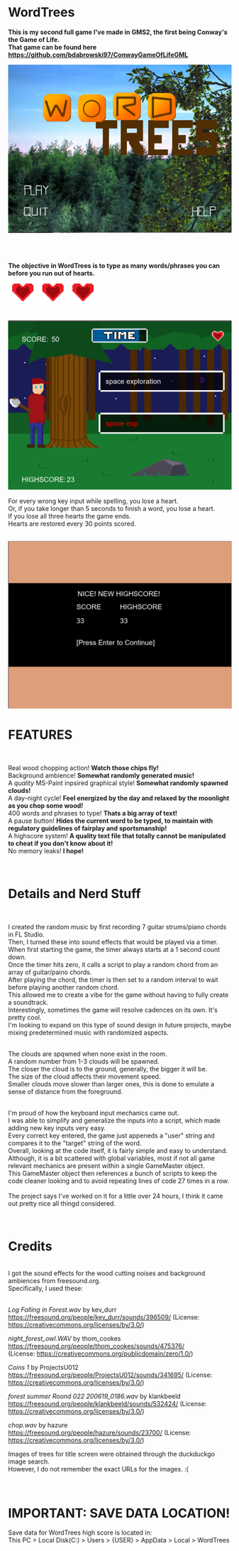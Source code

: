 # WordTrees
<b> This is my second full game I've made in GMS2, the first being Conway's the Game of Life.<br> That game can be found here https://github.com/bdabrowski97/ConwayGameOfLifeGML </b> <br>

![alt text](https://github.com/bdabrowski97/WordTrees/blob/master/Screenshots/title.png)<br>


<br><br>

<b>The objective in WordTrees is to type as many words/phrases you can before you run out of hearts.</b><br>
![alt text](https://github.com/bdabrowski97/WordTrees/blob/master/sprites/sHeart/01f1b2cc-48aa-429d-9523-a29a78f81f98.png)
![alt text](https://github.com/bdabrowski97/WordTrees/blob/master/sprites/sHeart/01f1b2cc-48aa-429d-9523-a29a78f81f98.png)
![alt text](https://github.com/bdabrowski97/WordTrees/blob/master/sprites/sHeart/01f1b2cc-48aa-429d-9523-a29a78f81f98.png)
<br><br>

![alt text](https://github.com/bdabrowski97/WordTrees/blob/master/Screenshots/gameplay.png)
<br>

For every wrong key input while spelling, you lose a heart.<br> 
Or, if you take longer than 5 seconds to finish a word, you lose a heart.<br> 
If you lose all three hearts the game ends.<br>
Hearts are restored every 30 points scored.<br>
<br>

![alt text](https://github.com/bdabrowski97/WordTrees/blob/master/Screenshots/highscore.png)
<br>

<h1><b>FEATURES</h1></b>
 <br>
  
  Real wood chopping action! <b>Watch those chips fly!</b><br>
  Background ambience! <b>Somewhat randomly generated music!</b><br>
  A <i>quality</i> MS-Paint inpsired graphical style! <b>Somewhat randomly spawned clouds!</b><br>
  A day-night cycle! <b>Feel energized by the day and relaxed by the moonlight as you chop some wood!</b><br>
  400 words and phrases to type! <b>Thats a big array of text!</b><br>
  A pause button! <b>Hides the current word to be typed, to maintain with regulatory guidelines of fairplay and sportsmanship!</b><br>
  A highscore system! <b>A quality text file that totally cannot be manipulated to cheat if you don't know about it!</b><br>
  No memory leaks! <b> I hope! </b><br>
  
  <br>
  

  
<h1><b>Details and Nerd Stuff</b></h1> <br>

I created the random music by first recording 7 guitar strums/piano chords in FL Studio. <br>
Then, I turned these into sound effects that would be played via a timer. <br>
When first starting the game, the timer always starts at a 1 second count down.<br>
Once the timer hits zero, it calls a script to play a random chord from an array of guitar/paino chords. <br>
After playing the chord, the timer is then set to a random interval to wait before playing another random chord.<br>
This allowed me to create a vibe for the game without having to fully create a soundtrack. <br>
Interestingly, sometimes the game will resolve cadences on its own. It's pretty cool. <br>
I'm looking to expand on this type of sound design in future projects, maybe mixing predetermined music with randomized aspects. <br>
<br>

The clouds are spqwned when none exist in the room.<br>
A random number from 1-3 clouds will be spawned. <br>
The closer the cloud is to the ground, generally, the bigger it will be. <br>
The size of the cloud affects their movement speed. <br>
Smaller clouds move slower than larger ones, this is done to emulate a sense of distance from the foreground. <br>
<br>

I'm proud of how the keyboard input mechanics came out. <br>
I was able to simplify and generalize the inputs into a script, which made adding new key inputs very easy. <br>
Every correct key entered, the game just appeneds a "user" string and compares it to the "target" string of the word. <br>
Overall, looking at the code itself, it is fairly simple and easy to understand. <br>
Although, it is a bit scattered with global variables, most if not all game relevant mechanics are present within a single GameMaster object. <br>
This GameMaster object then references a bunch of scripts to keep the code cleaner looking and to avoid repeating lines of code 27 times in a row. <br>
<br>
The project says I've worked on it for a little over 24 hours, I think it came out pretty nice all thingd considered. <br>

<br>

 <h1><b>Credits</h1></b><br>
  I got the sound effects for the wood cutting noises and background ambiences from freesound.org.<br>
  Specifically, I used these: <br><br>
  
  <i>Log Falling in Forest.wav</i> by kev_durr <br>
  https://freesound.org/people/kev_durr/sounds/396509/ 
  (License: https://creativecommons.org/licenses/by/3.0/) <br>
  
  <i>night_forest_owl.WAV</i> by thom_cookes <br>
  https://freesound.org/people/thom_cookes/sounds/475376/  
  (License: https://creativecommons.org/publicdomain/zero/1.0/) <br>
  
  <i>Coins 1</i> by ProjectsU012 <br>
  https://freesound.org/people/ProjectsU012/sounds/341695/
  (License: https://creativecommons.org/licenses/by/3.0/) <br>
  
  <i>forest summer Roond 022 200619_0186.wav</i> by klankbeeld <br> 
  https://freesound.org/people/klankbeeld/sounds/532424/ (License: https://creativecommons.org/licenses/by/3.0/) <br>
  
  <i>chop.wav</i> by hazure <br> 
  https://freesound.org/people/hazure/sounds/23700/ (License: https://creativecommons.org/licenses/by/3.0/) <br>
  
  Images of trees for title screen were obtained through the duckduckgo image search.<br>
  However, I do not remember the exact URLs for the images. :(
  <br><br><br>
  <h1><b>IMPORTANT: SAVE DATA LOCATION!</b></h1>
  Save data for WordTrees high score is located in: <br>
  This PC > Local Disk(C:) > Users > {USER} > AppData > Local > WordTrees
  
